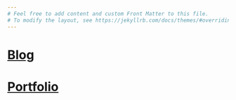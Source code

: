 ```yaml
---
# Feel free to add content and custom Front Matter to this file.
# To modify the layout, see https://jekyllrb.com/docs/themes/#overriding-theme-defaults
---
```

# [Blog](https://peterfmcnair.com/blog)
# [Portfolio](https://peterfmcnair.com/portfolio)